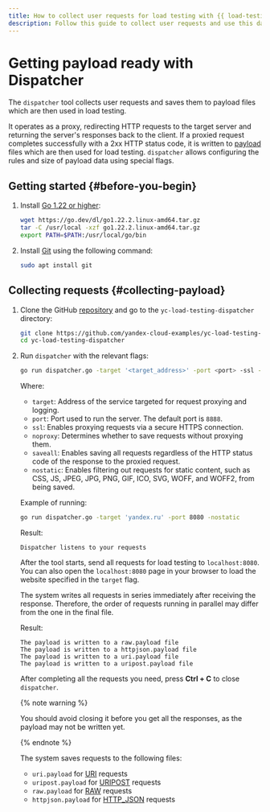 ```yaml
---
title: How to collect user requests for load testing with {{ load-testing-full-name }}
description: Follow this guide to collect user requests and use this data as payload for load testing.
---
```


# Getting payload ready with Dispatcher

The `dispatcher` tool collects user requests and saves them to payload files which are then used in load testing.

It operates as a proxy, redirecting HTTP requests to the target server and returning the server's responses back to the client. If a proxied request completes successfully with a 2xx HTTP status code, it is written to [payload](../concepts/payload.md) files which are then used for load testing. `dispatcher` allows configuring the rules and size of payload data using special flags.

## Getting started {#before-you-begin}

1. Install [Go 1.22 or higher](https://go.dev/doc/install):

   ```bash
   wget https://go.dev/dl/go1.22.2.linux-amd64.tar.gz
   tar -C /usr/local -xzf go1.22.2.linux-amd64.tar.gz
   export PATH=$PATH:/usr/local/go/bin
   ```

1. Install [Git](https://en.wikipedia.org/wiki/Git) using the following command:

   ```bash
   sudo apt install git
   ```

## Collecting requests {#collecting-payload}

1. Clone the GitHub [repository](https://github.com/yandex-cloud-examples/yc-load-testing-dispatcher) and go to the `yc-load-testing-dispatcher` directory:
   
   ```bash
   git clone https://github.com/yandex-cloud-examples/yc-load-testing-dispatcher.git
   cd yc-load-testing-dispatcher
   ```

1. Run `dispatcher` with the relevant flags:

   ```bash
   go run dispatcher.go -target '<target_address>' -port <port> -ssl -noproxy -saveall -nostatic
   ```

   Where:
   * `target`: Address of the service targeted for request proxying and logging.
   * `port`: Port used to run the server. The default port is `8888`.
   * `ssl`: Enables proxying requests via a secure HTTPS connection.
   * `noproxy`: Determines whether to save requests without proxying them.
   * `saveall`: Enables saving all requests regardless of the HTTP status code of the response to the proxied request.
   * `nostatic`: Enables filtering out requests for static content, such as CSS, JS, JPEG, JPG, PNG, GIF, ICO, SVG, WOFF, and WOFF2, from being saved.

   Example of running:

   ```bash
   go run dispatcher.go -target 'yandex.ru' -port 8080 -nostatic
   ```

   Result:
   ```text
   Dispatcher listens to your requests
   ```

   After the tool starts, send all requests for load testing to `localhost:8080`. You can also open the `localhost:8080` page in your browser to load the website specified in the `target` flag.

   The system writes all requests in series immediately after receiving the response. Therefore, the order of requests running in parallel may differ from the one in the final file.

   Result:
   ```text
   The payload is written to a raw.payload file
   The payload is written to a httpjson.payload file
   The payload is written to a uri.payload file
   The payload is written to a uripost.payload file
   ```

   After completing all the requests you need, press **Ctrl + C** to close `dispatcher`.
   
      {% note warning %}

      You should avoid closing it before you get all the responses, as the payload may not be written yet.

      {% endnote %}

   The system saves requests to the following files:

   * `uri.payload` for [URI](https://yandex.cloud/ru/docs/load-testing/concepts/payloads/uri) requests
   * `uripost.payload` for [URIPOST](https://yandex.cloud/ru/docs/load-testing/concepts/payloads/uripost) requests
   * `raw.payload` for [RAW](https://yandex.cloud/ru/docs/load-testing/concepts/payloads/raw) requests
   * `httpjson.payload` for [HTTP_JSON](https://yandex.cloud/ru/docs/load-testing/concepts/payloads/http-json) requests